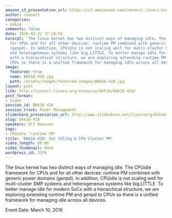 ```yaml
---
amazon_s3_presentation_url: https://s3.amazonaws.com/connect.linaro.org/bkk16/Presentations/Thursday/BKK16-410.pdf
author: connect
categories:
- bkk16
comments: false
date: 2016-02-22 17:20:54
excerpt: 'The linux kernel has two distinct ways of managing idle. The CPUidle framework
  for CPUs and for all other devices: runtime PM combined with generic power domains
  (genpd). In addition, CPUidle is not scaling well for multi-cluster SMP systems
  and heterogeneous systems like big.LITTLE. To better manage idle for modern SoCs
  with a hierarchical structure, we are exploring extending runtime PM and genpd to
  CPUs so there is a unified framework for managing idle across all devices.'
image:
  featured: true
  name: BKK16-410.jpg
  path: /assets/images/featured-images/BKK16-410.jpg
layout: post
link: http://connect.linaro.org/resource/bkk16/bkk16-410/
post_format:
- Video
session_id: BKK16-410
session_track: Power Management
slideshare_presentation_url: http://www.slideshare.net/linaroorg/bkk16410-soc-idling-cpu-cluster-pm
slug: bkk16-410
speakers: Ulf Hansson
tags:
- CPUidle "runtime PM"
title: 'BKK16-410: SoC Idling & CPU Cluster PM'
video_length: 00:00
video_thumbnail: None
wordpress_id: 3376
---
```


The linux kernel has two distinct ways of managing idle. The CPUidle framework for CPUs and for all other devices: runtime PM combined with generic power domains (genpd). In addition, CPUidle is not scaling well for multi-cluster SMP systems and heterogeneous systems like big.LITTLE. To better manage idle for modern SoCs with a hierarchical structure, we are exploring extending runtime PM and genpd to CPUs so there is a unified framework for managing idle across all devices.

Event Date: March 10, 2016